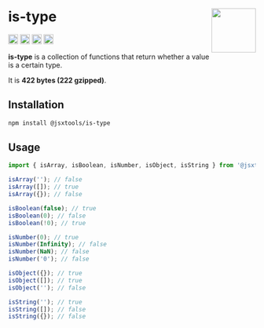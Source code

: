 # is-type [<img src="https://avatars.githubusercontent.com/u/52989093" alt="" width="90" height="90" align="right">][monorepo]

[<img alt="npm version" src="https://img.shields.io/npm/v/@jsxtools/is-type.svg" height="20">](https://www.npmjs.com/package/@jsxtools/is-type)
[<img alt="build status" src="https://img.shields.io/travis/jsxtools/monorepo/master.svg" height="20">](https://travis-ci.org/jsxtools/monorepo/is-type)
[<img alt="issue tracker" src="https://img.shields.io/github/issues/jsxtools/monorepo/is-type.svg" height="20">](https://github.com/jsxtools/monorepo/issues?q=is:issue+is:open+label:is-type)
[<img alt="pull requests" src="https://img.shields.io/github/issues-pr/jsxtools/monorepo/is-type.svg" height="20">](https://github.com/jsxtools/monorepo/pulls?q=is:pr+is:open+label:is-type)

**is-type** is a collection of functions that return whether a value is a certain type.

It is <strong size>422 bytes (222 gzipped)</strong>.

## Installation

```sh
npm install @jsxtools/is-type
```

## Usage

```js
import { isArray, isBoolean, isNumber, isObject, isString } from '@jsxtools/is-type';

isArray(''); // false
isArray([]); // true
isArray({}); // false

isBoolean(false); // true
isBoolean(0); // false
isBoolean(!0); // true

isNumber(0); // true
isNumber(Infinity); // false
isNumber(NaN); // false
isNumber('0'); // false

isObject({}); // true
isObject([]); // true
isObject(''); // false

isString(''); // true
isString([]); // false
isString({}); // false
```

[monorepo]: https://github.com/jsxtools/monorepo
